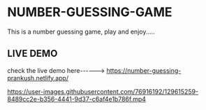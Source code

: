 
# NUMBER-GUESSING-GAME
This is a number guessing game,
play and enjoy.....


  
## LIVE DEMO 
 check the live demo here------> https://number-guessing-prankush.netlify.app/

https://user-images.githubusercontent.com/76916192/129615259-8489cc2e-b356-4441-9d37-c6af4e1b786f.mp4
